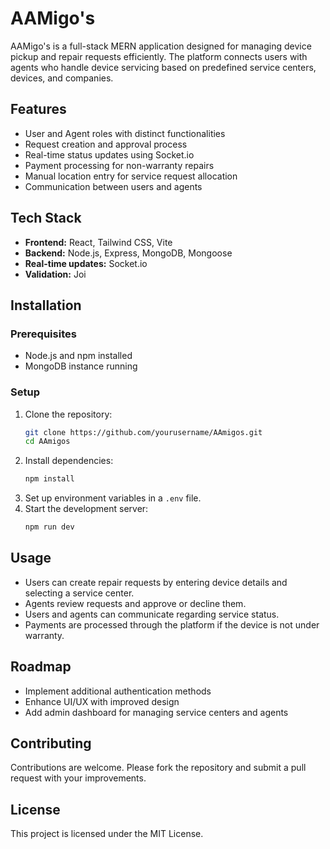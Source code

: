 # AAMigo's

AAMigo's is a full-stack MERN application designed for managing device pickup and repair requests efficiently. The platform connects users with agents who handle device servicing based on predefined service centers, devices, and companies.

## Features

- User and Agent roles with distinct functionalities
- Request creation and approval process
- Real-time status updates using Socket.io
- Payment processing for non-warranty repairs
- Manual location entry for service request allocation
- Communication between users and agents

## Tech Stack

- **Frontend:** React, Tailwind CSS, Vite
- **Backend:** Node.js, Express, MongoDB, Mongoose
- **Real-time updates:** Socket.io
- **Validation:** Joi

## Installation

### Prerequisites
- Node.js and npm installed
- MongoDB instance running

### Setup
1. Clone the repository:
   ```sh
   git clone https://github.com/yourusername/AAmigos.git
   cd AAmigos
   ```
2. Install dependencies:
   ```sh
   npm install
   ```
3. Set up environment variables in a `.env` file.
4. Start the development server:
   ```sh
   npm run dev
   ```

## Usage

- Users can create repair requests by entering device details and selecting a service center.
- Agents review requests and approve or decline them.
- Users and agents can communicate regarding service status.
- Payments are processed through the platform if the device is not under warranty.

## Roadmap

- Implement additional authentication methods
- Enhance UI/UX with improved design
- Add admin dashboard for managing service centers and agents

## Contributing

Contributions are welcome. Please fork the repository and submit a pull request with your improvements.

## License

This project is licensed under the MIT License.
